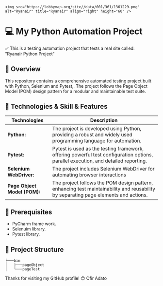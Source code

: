     <img src="https://lobbymap.org/site//data/001/361/1361229.png" alt="Ryanair" title="Ryanair" align="right" height="60" />
</a>

# 💻 My Python Automation Project 
✅ This is a testing automation project that tests a real site called: 
<br>"Ryanair Python Project"

## 📖 Overview

This repository contains a comprehensive automated testing project built with Python, Selenium and Pytest,. 
The project follows the Page Object Model (POM) design pattern for a modular and maintainable test suite.


## 📑 Technologies & Skill & Features
| Technologies      | Description |
| ----------- | ----------- |
| **Python:**      | The project is developed using Python, providing a robust and widely used programming language for automation.       |
| **Pytest:**   | Pytest is used as the testing framework, offering powerful test configuration options, parallel execution, and detailed reporting.        |
| **Selenium WebDriver:**   | The project includes Selenium WebDriver for automating browser interactions        |
| **Page Object Model (POM):**   | The project follows the POM design pattern, enhancing test maintainability and reusability by separating page elements and actions.       


## 📖 Prerequisites

- PyCharm frame work.
- Selenuim library.
- Pytest library.

## 📁 Project Structure
```
├───bin
│   ├───pageObject
│   └───pageTest

```

Thanks for visiting my GitHub profile! 😊
Ofir Adato
